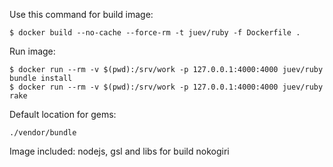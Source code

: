 Use this command for build image:

    $ docker build --no-cache --force-rm -t juev/ruby -f Dockerfile .

Run image:

    $ docker run --rm -v $(pwd):/srv/work -p 127.0.0.1:4000:4000 juev/ruby bundle install
    $ docker run --rm -v $(pwd):/srv/work -p 127.0.0.1:4000:4000 juev/ruby rake

Default location for gems:

    ./vendor/bundle

Image included: nodejs, gsl and libs for build nokogiri
